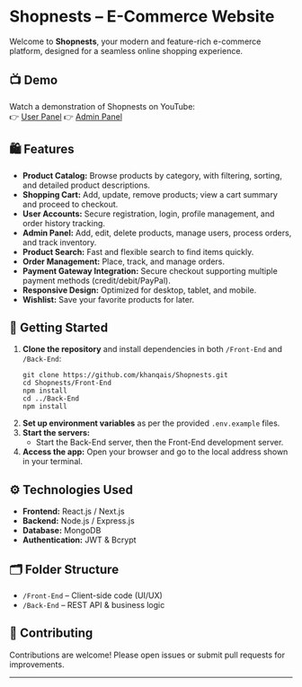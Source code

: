 # Shopnests – E-Commerce Website

Welcome to **Shopnests**, your modern and feature-rich e-commerce platform, designed for a seamless online shopping experience.

## 📺 Demo

Watch a demonstration of Shopnests on YouTube:<br>
👉 [User Panel](https://youtu.be/Ca7zn_lGTTQ)
👉 [Admin Panel](https://youtu.be/RmEl2XluMco)


## 🛍️ Features

- **Product Catalog:** Browse products by category, with filtering, sorting, and detailed product descriptions.
- **Shopping Cart:** Add, update, remove products; view a cart summary and proceed to checkout.
- **User Accounts:** Secure registration, login, profile management, and order history tracking.
- **Admin Panel:** Add, edit, delete products, manage users, process orders, and track inventory.
- **Product Search:** Fast and flexible search to find items quickly.
- **Order Management:** Place, track, and manage orders.
- **Payment Gateway Integration:** Secure checkout supporting multiple payment methods (credit/debit/PayPal).
- **Responsive Design:** Optimized for desktop, tablet, and mobile.
- **Wishlist:** Save your favorite products for later.

## 🚀 Getting Started

1. **Clone the repository** and install dependencies in both `/Front-End` and `/Back-End`:
    ```
    git clone https://github.com/khanqais/Shopnests.git
    cd Shopnests/Front-End
    npm install
    cd ../Back-End
    npm install
    ```
2. **Set up environment variables** as per the provided `.env.example` files.
3. **Start the servers:**
    - Start the Back-End server, then the Front-End development server.
4. **Access the app:** Open your browser and go to the local address shown in your terminal.

## ⚙️ Technologies Used

- **Frontend:** React.js / Next.js
- **Backend:** Node.js / Express.js
- **Database:** MongoDB
- **Authentication:** JWT & Bcrypt



## 🗂️ Folder Structure

- `/Front-End` – Client-side code (UI/UX)
- `/Back-End` – REST API & business logic

## 🤝 Contributing

Contributions are welcome! Please open issues or submit pull requests for improvements.



---


